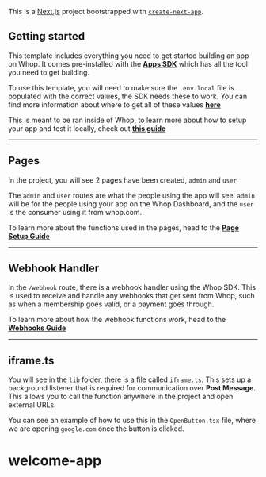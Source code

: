 This is a [Next.js](https://nextjs.org/) project bootstrapped with [`create-next-app`](https://github.com/vercel/next.js/tree/canary/packages/create-next-app).

## Getting started

This template includes everything you need to get started building an app on Whop. It comes pre-installed with the [**Apps SDK**](https://apps.whop.com/sdk) which has all the tool you need to get building.

To use this template, you will need to make sure the `.env.local` file is populated with the correct values, the SDK needs these to work. You can find more information about where to get all of these values [**here**](https://apps.whop.com/apps/environment#environment-variables)

This is meant to be ran inside of Whop, to learn more about how to setup your app and test it locally, check out [**this guide**](https://apps.whop.com/apps/testing)

---

## Pages

In the project, you will see 2 pages have been created, `admin` and `user`

The `admin` and `user` routes are what the people using the app will see. `admin` will be for the people using your app on the Whop Dashboard, and the `user` is the consumer using it from whop.com.

To learn more about the functions used in the pages, head to the [**Page Setup Guid**e](https://apps.whop.com/apps/page-setup)

---

## Webhook Handler

In the `/webhook` route, there is a webhook handler using the Whop SDK. This is used to receive and handle any webhooks that get sent from Whop, such as when a membership goes valid, or a payment goes through.

To learn more about how the webhook functions work, head to the [**Webhooks Guide**](https://apps.whop.com/sdk/webhooks)

---

## iframe.ts

You will see in the `lib` folder, there is a file called `iframe.ts`. This sets up a background listener that is required for communication over **Post Message**. This allows you to call the function anywhere in the project and open external URLs.

You can see an example of how to use this in the `OpenButton.tsx` file, where we are opening `google.com` once the button is clicked.
# welcome-app
